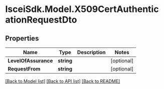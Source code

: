 # IsceiSdk.Model.X509CertAuthenticationRequestDto

## Properties

Name | Type | Description | Notes
------------ | ------------- | ------------- | -------------
**LevelOfAssurance** | **string** |  | [optional] 
**RequestFrom** | **string** |  | [optional] 

[[Back to Model list]](../README.md#documentation-for-models) [[Back to API list]](../README.md#documentation-for-api-endpoints) [[Back to README]](../README.md)

